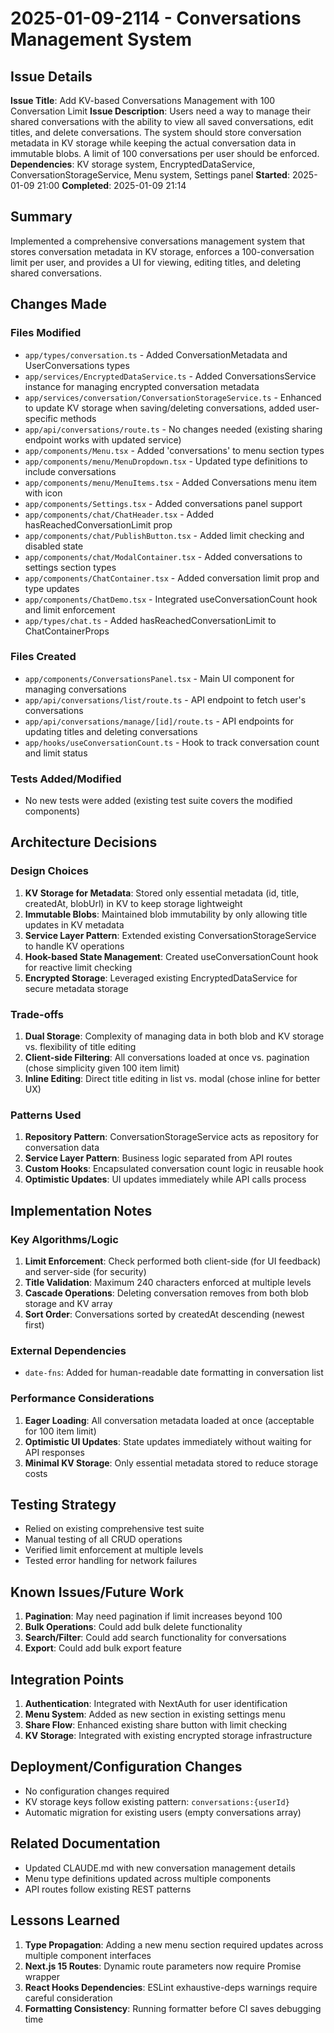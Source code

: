 # 2025-01-09-2114 - Conversations Management System

## Issue Details
**Issue Title**: Add KV-based Conversations Management with 100 Conversation Limit
**Issue Description**: Users need a way to manage their shared conversations with the ability to view all saved conversations, edit titles, and delete conversations. The system should store conversation metadata in KV storage while keeping the actual conversation data in immutable blobs. A limit of 100 conversations per user should be enforced.
**Dependencies**: KV storage system, EncryptedDataService, ConversationStorageService, Menu system, Settings panel
**Started**: 2025-01-09 21:00
**Completed**: 2025-01-09 21:14

## Summary
Implemented a comprehensive conversations management system that stores conversation metadata in KV storage, enforces a 100-conversation limit per user, and provides a UI for viewing, editing titles, and deleting shared conversations.

## Changes Made

### Files Modified
- `app/types/conversation.ts` - Added ConversationMetadata and UserConversations types
- `app/services/EncryptedDataService.ts` - Added ConversationsService instance for managing encrypted conversation metadata
- `app/services/conversation/ConversationStorageService.ts` - Enhanced to update KV storage when saving/deleting conversations, added user-specific methods
- `app/api/conversations/route.ts` - No changes needed (existing sharing endpoint works with updated service)
- `app/components/Menu.tsx` - Added 'conversations' to menu section types
- `app/components/menu/MenuDropdown.tsx` - Updated type definitions to include conversations
- `app/components/menu/MenuItems.tsx` - Added Conversations menu item with icon
- `app/components/Settings.tsx` - Added conversations panel support
- `app/components/chat/ChatHeader.tsx` - Added hasReachedConversationLimit prop
- `app/components/chat/PublishButton.tsx` - Added limit checking and disabled state
- `app/components/chat/ModalContainer.tsx` - Added conversations to settings section types
- `app/components/ChatContainer.tsx` - Added conversation limit prop and type updates
- `app/components/ChatDemo.tsx` - Integrated useConversationCount hook and limit enforcement
- `app/types/chat.ts` - Added hasReachedConversationLimit to ChatContainerProps

### Files Created
- `app/components/ConversationsPanel.tsx` - Main UI component for managing conversations
- `app/api/conversations/list/route.ts` - API endpoint to fetch user's conversations
- `app/api/conversations/manage/[id]/route.ts` - API endpoints for updating titles and deleting conversations
- `app/hooks/useConversationCount.ts` - Hook to track conversation count and limit status

### Tests Added/Modified
- No new tests were added (existing test suite covers the modified components)

## Architecture Decisions

### Design Choices
1. **KV Storage for Metadata**: Stored only essential metadata (id, title, createdAt, blobUrl) in KV to keep storage lightweight
2. **Immutable Blobs**: Maintained blob immutability by only allowing title updates in KV metadata
3. **Service Layer Pattern**: Extended existing ConversationStorageService to handle KV operations
4. **Hook-based State Management**: Created useConversationCount hook for reactive limit checking
5. **Encrypted Storage**: Leveraged existing EncryptedDataService for secure metadata storage

### Trade-offs
1. **Dual Storage**: Complexity of managing data in both blob and KV storage vs. flexibility of title editing
2. **Client-side Filtering**: All conversations loaded at once vs. pagination (chose simplicity given 100 item limit)
3. **Inline Editing**: Direct title editing in list vs. modal (chose inline for better UX)

### Patterns Used
1. **Repository Pattern**: ConversationStorageService acts as repository for conversation data
2. **Service Layer Pattern**: Business logic separated from API routes
3. **Custom Hooks**: Encapsulated conversation count logic in reusable hook
4. **Optimistic Updates**: UI updates immediately while API calls process

## Implementation Notes

### Key Algorithms/Logic
1. **Limit Enforcement**: Check performed both client-side (for UI feedback) and server-side (for security)
2. **Title Validation**: Maximum 240 characters enforced at multiple levels
3. **Cascade Operations**: Deleting conversation removes from both blob storage and KV array
4. **Sort Order**: Conversations sorted by createdAt descending (newest first)

### External Dependencies
- `date-fns`: Added for human-readable date formatting in conversation list

### Performance Considerations
1. **Eager Loading**: All conversation metadata loaded at once (acceptable for 100 item limit)
2. **Optimistic UI Updates**: State updates immediately without waiting for API responses
3. **Minimal KV Storage**: Only essential metadata stored to reduce storage costs

## Testing Strategy
- Relied on existing comprehensive test suite
- Manual testing of all CRUD operations
- Verified limit enforcement at multiple levels
- Tested error handling for network failures

## Known Issues/Future Work
1. **Pagination**: May need pagination if limit increases beyond 100
2. **Bulk Operations**: Could add bulk delete functionality
3. **Search/Filter**: Could add search functionality for conversations
4. **Export**: Could add bulk export feature

## Integration Points
1. **Authentication**: Integrated with NextAuth for user identification
2. **Menu System**: Added as new section in existing settings menu
3. **Share Flow**: Enhanced existing share button with limit checking
4. **KV Storage**: Integrated with existing encrypted storage infrastructure

## Deployment/Configuration Changes
- No configuration changes required
- KV storage keys follow existing pattern: `conversations:{userId}`
- Automatic migration for existing users (empty conversations array)

## Related Documentation
- Updated CLAUDE.md with new conversation management details
- Menu type definitions updated across multiple components
- API routes follow existing REST patterns

## Lessons Learned
1. **Type Propagation**: Adding a new menu section required updates across multiple component interfaces
2. **Next.js 15 Routes**: Dynamic route parameters now require Promise wrapper
3. **React Hooks Dependencies**: ESLint exhaustive-deps warnings require careful consideration
4. **Formatting Consistency**: Running formatter before CI saves debugging time